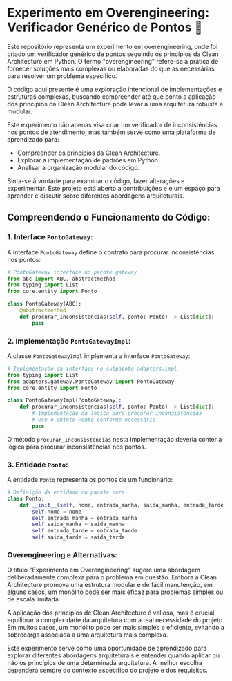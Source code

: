 
# Experimento em Overengineering: Verificador Genérico de Pontos 🧪

Este repositório representa um experimento em overengineering, onde foi criado um verificador genérico de pontos seguindo os princípios da Clean Architecture em Python. O termo "overengineering" refere-se à prática de fornecer soluções mais complexas ou elaboradas do que as necessárias para resolver um problema específico.

O código aqui presente é uma exploração intencional de implementações e estruturas complexas, buscando compreender até que ponto a aplicação dos princípios da Clean Architecture pode levar a uma arquitetura robusta e modular.

Este experimento não apenas visa criar um verificador de inconsistências nos pontos de atendimento, mas também serve como uma plataforma de aprendizado para:

- Compreender os princípios da Clean Architecture.
- Explorar a implementação de padrões em Python.
- Analisar a organização modular do código.

Sinta-se à vontade para examinar o código, fazer alterações e experimentar. Este projeto está aberto a contribuições e é um espaço para aprender e discutir sobre diferentes abordagens arquiteturais.

## Compreendendo o Funcionamento do Código:

### 1. Interface `PontoGateway`:

A interface `PontoGateway` define o contrato para procurar inconsistências nos pontos:

```python
# PontoGateway interface no pacote gateway
from abc import ABC, abstractmethod
from typing import List
from core.entity import Ponto

class PontoGateway(ABC):
    @abstractmethod
    def procurar_inconsistencias(self, ponto: Ponto) -> List[dict]:
        pass
```

### 2. Implementação `PontoGatewayImpl`:

A classe `PontoGatewayImpl` implementa a interface `PontoGateway`:

```python
# Implementação da interface no subpacote adapters.impl
from typing import List
from adapters.gateway.PontoGateway import PontoGateway
from core.entity import Ponto

class PontoGatewayImpl(PontoGateway):
    def procurar_inconsistencias(self, ponto: Ponto) -> List[dict]:
        # Implementação da lógica para procurar inconsistências
        # Use o objeto Ponto conforme necessário
        pass
```

O método `procurar_inconsistencias` nesta implementação deveria conter a lógica para procurar inconsistências nos pontos.

### 3. Entidade `Ponto`:

A entidade `Ponto` representa os pontos de um funcionário:

```python
# Definição da entidade no pacote core
class Ponto:
    def __init__(self, nome, entrada_manha, saida_manha, entrada_tarde, saida_tarde):
        self.nome = nome
        self.entrada_manha = entrada_manha
        self.saida_manha = saida_manha
        self.entrada_tarde = entrada_tarde
        self.saida_tarde = saida_tarde
```

### Overengineering e Alternativas:

O título "Experimento em Overengineering" sugere uma abordagem deliberadamente complexa para o problema em questão. Embora a Clean Architecture promova uma estrutura modular e de fácil manutenção, em alguns casos, um monólito pode ser mais eficaz para problemas simples ou de escala limitada.

A aplicação dos princípios de Clean Architecture é valiosa, mas é crucial equilibrar a complexidade da arquitetura com a real necessidade do projeto. Em muitos casos, um monólito pode ser mais simples e eficiente, evitando a sobrecarga associada a uma arquitetura mais complexa.

Este experimento serve como uma oportunidade de aprendizado para explorar diferentes abordagens arquiteturais e entender quando aplicar ou não os princípios de uma determinada arquitetura. A melhor escolha dependerá sempre do contexto específico do projeto e dos requisitos.
